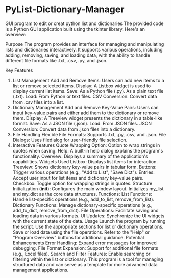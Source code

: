 # PyList-Dictionary-Manager
GUI program to edit or creat python list and dictionaries
The provided code is a Python GUI application built using the tkinter library. Here's an overview:

Purpose
The program provides an interface for managing and manipulating lists and dictionaries interactively. It supports various operations, including adding, removing, saving, and loading data, with the ability to handle different file formats like .txt, .csv, .py, and .json.

Key Features
1. List Management
Add and Remove Items: Users can add new items to a list or remove selected items.
Display: A Listbox widget is used to display current list items.
Save:
As a Python file (.py).
As a plain text file (.txt).
Load:
From Python or text files.
CSV Conversion: Convert data from .csv files into a list.
2. Dictionary Management
Add and Remove Key-Value Pairs: Users can input key-value pairs and either add them to the dictionary or remove them.
Display: A Treeview widget presents the dictionary in a table-like format.
Save:
As a JSON file (.json).
Load:
From JSON files.
JSON Conversion: Convert data from .json files into a dictionary.
3. File Handling
Flexible File Formats: Supports .txt, .py, .csv, and .json.
File Dialogs: Uses filedialog for user-friendly file selection.
4. Interactive Features
Quote Wrapping Option: Option to wrap strings in quotes when saving.
Help: A built-in help dialog explains the program's functionality.
Overview: Displays a summary of the application's capabilities.
Widgets Used
Listbox: Displays list items for interaction.
Treeview: Shows dictionary key-value pairs in tabular form.
Buttons: Trigger various operations (e.g., "Add to List", "Save Dict").
Entries: Accept user input for list items and dictionary key-value pairs.
Checkbox: Toggle option for wrapping strings in quotes.
Structure
Initialization (__init__):
Configures the main window layout.
Initializes my_list and my_dict as the core data structures.
Functions:
List Functions: Handle list-specific operations (e.g., add_to_list, remove_from_list).
Dictionary Functions: Manage dictionary-specific operations (e.g., add_to_dict, remove_from_dict).
File Operations: Facilitate saving and loading data in various formats.
UI Updates: Synchronize the UI widgets with the current state of the data.
Usage
Launch the program by running the script.
Use the appropriate sections for list or dictionary operations.
Save or load data using the file operations.
Refer to the "Help" or "Program Overview" buttons for additional guidance.
Potential Enhancements
Error Handling: Expand error messages for improved debugging.
File Format Expansion: Support for additional file formats (e.g., Excel files).
Search and Filter Features: Enable searching or filtering within the list or dictionary.
This program is a tool for managing structured data and can serve as a template for more advanced data management applications.
